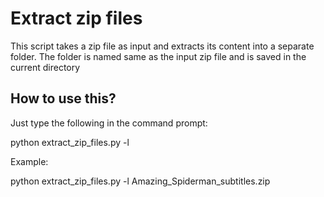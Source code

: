 Extract zip files
==========================================
This script takes a zip file as input and extracts its content into a separate folder. The folder is named same as the input zip file and is saved in the current directory

How to use this?
------------------------------------------------
Just type the following in the command prompt:

python extract_zip_files.py -l

Example:

python extract_zip_files.py -l Amazing_Spiderman_subtitles.zip
